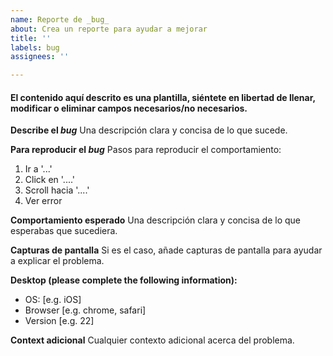 ```yaml
---
name: Reporte de _bug_
about: Crea un reporte para ayudar a mejorar
title: ''
labels: bug
assignees: ''

---
```


#### El contenido aquí descrito es una plantilla, siéntete en libertad de llenar, modificar o eliminar campos necesarios/no necesarios.

**Describe el _bug_**
Una descripción clara y concisa de lo que sucede.

**Para reproducir el _bug_**
Pasos para reproducir el comportamiento:
1. Ir a '...'
2. Click en '....'
3. Scroll hacia '....'
4. Ver error

**Comportamiento esperado**
Una descripción clara y concisa de lo que esperabas que sucediera.

**Capturas de pantalla**
Si es el caso, añade capturas de pantalla para ayudar a explicar el problema.

**Desktop (please complete the following information):**
 - OS: [e.g. iOS]
 - Browser [e.g. chrome, safari]
 - Version [e.g. 22]

**Context adicional**
Cualquier contexto adicional acerca del problema.
